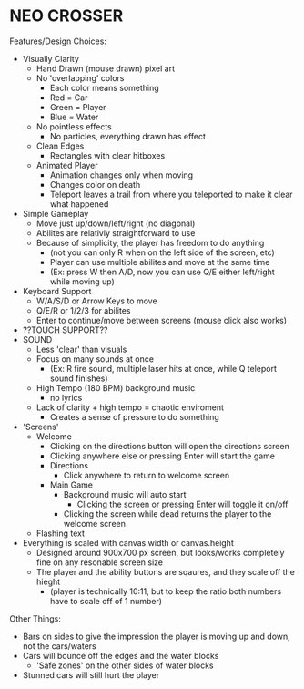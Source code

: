 # NEO CROSSER

Features/Design Choices:
- Visually Clarity
    - Hand Drawn (mouse drawn) pixel art
    - No 'overlapping' colors
        - Each color means something
        - Red = Car
        - Green = Player
        - Blue = Water
    - No pointless effects
        - No particles, everything drawn has effect
    - Clean Edges
        - Rectangles with clear hitboxes
    - Animated Player
        - Animation changes only when moving
        - Changes color on death
        - Teleport leaves a trail from where you teleported to make it clear what happened
- Simple Gameplay
    - Move just up/down/left/right (no diagonal)
    - Abilites are relativly straightforward to use
    - Because of simplicity, the player has freedom to do anything
        - (not you can only R when on the left side of the screen, etc)
        - Player can use multiple abilites and move at the same time
        - (Ex: press W then A/D, now you can use Q/E either left/right while moving up)
- Keyboard Support
    - W/A/S/D or Arrow Keys to move
    - Q/E/R or 1/2/3 for abilites
    - Enter to continue/move between screens (mouse click also works)
- ??TOUCH SUPPORT??
- SOUND
    - Less 'clear' than visuals
    - Focus on many sounds at once
        - (Ex: R fire sound, multiple laser hits at once, while Q teleport sound finishes)
    - High Tempo (180 BPM) background music
        - no lyrics
    - Lack of clarity + high tempo = chaotic enviroment
        - Creates a sense of pressure to do something
- 'Screens'
    - Welcome
        - Clicking on the directions button will open the directions screen
        - Clicking anywhere else or pressing Enter will start the game
        - Directions
            - Click anywhere to return to welcome screen
        - Main Game
            - Background music will auto start
                - Clicking the screen or pressing Enter will toggle it on/off
            - Clicking the screen while dead returns the player to the welcome screen
    - Flashing text
- Everything is scaled with canvas.width or canvas.height
    - Designed around 900x700 px screen, but looks/works completely fine on any resonable screen size
    - The player and the ability buttons are sqaures, and they scale off the hieght
        - (player is technically 10:11, but to keep the ratio both numbers have to scale off of 1 number) 

Other Things:
- Bars on sides to give the impression the player is moving up and down, not the cars/waters
- Cars will bounce off the edges and the water blocks
    - 'Safe zones' on the other sides of water blocks
- Stunned cars will still hurt the player